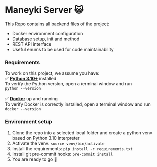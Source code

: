 # Maneyki Server :smiley_cat:
This Repo contains all backend files of the project:<br>
-  Docker environment configuration
- Database setup, init and method
- REST API interface
- Useful enums to be used for code maintainability

### Requirements
To work on this project, we assume you have:<br>
:white_check_mark: **[Python 3.10+](https://www.python.org/downloads/release/python-3100/)** installed<br>
To verify the Python version, open a terminal window and run<br>
`python --version`
<br><br>
:white_check_mark: **[Docker](https://www.docker.com/products/docker-desktop/)** up and running<br>
To verify Docker is correctly installed, open a terminal window and run<br>
`docker --version`

### Environment setup
1. Clone the repo into a selected local folder and create a python venv based on Python 3.10 interpreter
2. Activate the venv: `source venv/bin/activate`
3. Install the requirements: `pip install -r requirements.txt`
4. Install git pre-commit hooks: `pre-commit install`
5. You are ready to go :rocket:
